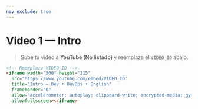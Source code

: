 ```yaml
---
nav_exclude: true
---
```

# Video 1 — Intro

> Sube tu video a **YouTube (No listado)** y reemplaza el `VIDEO_ID` abajo.

```html
<!-- Reemplaza VIDEO_ID -->
<iframe width="560" height="315"
  src="https://www.youtube.com/embed/VIDEO_ID"
  title="Intro — Dev • DevOps • English"
  frameborder="0"
  allow="accelerometer; autoplay; clipboard-write; encrypted-media; gyroscope; picture-in-picture; web-share"
  allowfullscreen></iframe>
```
